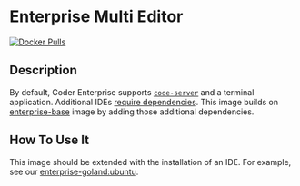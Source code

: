 # Enterprise Multi Editor

[![Docker Pulls](https://img.shields.io/docker/pulls/codercom/enterprise-multieditor?label=codercom%2Fenterprise-multieditor)](https://hub.docker.com/r/codercom/enterprise-multieditor)

## Description

By default, Coder Enterprise supports
[`code-server`](https://github.com/cdr/code-server) and a terminal application.
Additional IDEs
[require dependencies](https://enterprise.coder.com/docs/installing-an-ide-onto-your-image#required-packages).
This image builds on [enterprise-base](../base/README.md) image by adding those
additional dependencies.

## How To Use It

This image should be extended with the installation of an IDE. For example, see
our [enterprise-goland:ubuntu](../goland/Dockerfile.ubuntu).
